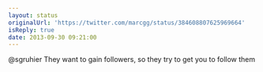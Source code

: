 ```yaml
---
layout: status
originalUrl: 'https://twitter.com/marcgg/status/384608807625969664'
isReply: true
date: 2013-09-30 09:21:00
---
```


@sgruhier They want to gain followers, so they try to get you to follow them
